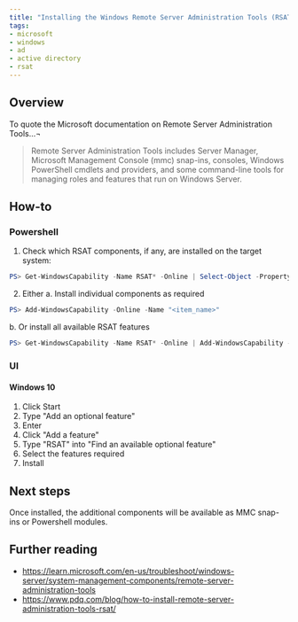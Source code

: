 ```yaml
---
title: "Installing the Windows Remote Server Administration Tools (RSAT)"
tags:
- microsoft
- windows
- ad
- active directory
- rsat
---
```


## Overview
To quote the Microsoft documentation on Remote Server Administration Tools...¬

> Remote Server Administration Tools includes Server Manager, Microsoft Management Console (mmc) snap-ins, consoles, Windows PowerShell cmdlets and providers, and some command-line tools for managing roles and features that run on Windows Server.

## How-to
### Powershell

1. Check which RSAT components, if any, are installed on the target system:
```Powershell
PS> Get-WindowsCapability -Name RSAT* -Online | Select-Object -Property DisplayName, Name, State
```
2. Either
  a. Install individual components as required
```Powershell
PS> Add-WindowsCapability -Online -Name "<item_name>"
```
  b. Or install all available RSAT features
```Powershell
PS> Get-WindowsCapability -Name RSAT* -Online | Add-WindowsCapability -Online
```

### UI
#### Windows 10
1. Click Start
2. Type "Add an optional feature"
3. Enter
4. Click "Add a feature"
5. Type "RSAT" into "Find an available optional feature"
6. Select the features required
7. Install

## Next steps
Once installed, the additional components will be available as MMC snap-ins or Powershell modules.

## Further reading
- https://learn.microsoft.com/en-us/troubleshoot/windows-server/system-management-components/remote-server-administration-tools
- https://www.pdq.com/blog/how-to-install-remote-server-administration-tools-rsat/
